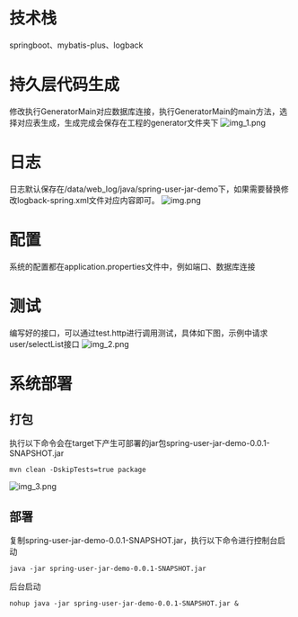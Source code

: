 # 技术栈
springboot、mybatis-plus、logback

# 持久层代码生成
修改执行GeneratorMain对应数据库连接，执行GeneratorMain的main方法，选择对应表生成，生成完成会保存在工程的generator文件夹下
![img_1.png](img_1.png)

# 日志
日志默认保存在/data/web_log/java/spring-user-jar-demo下，如果需要替换修改logback-spring.xml文件对应内容即可。
![img.png](img.png)
# 配置
系统的配置都在application.properties文件中，例如端口、数据库连接

# 测试
编写好的接口，可以通过test.http进行调用测试，具体如下图，示例中请求user/selectList接口
![img_2.png](img_2.png)

# 系统部署
## 打包
执行以下命令会在target下产生可部署的jar包spring-user-jar-demo-0.0.1-SNAPSHOT.jar
```shell
mvn clean -DskipTests=true package
```
![img_3.png](img_3.png)

## 部署
复制spring-user-jar-demo-0.0.1-SNAPSHOT.jar，执行以下命令进行控制台启动
```shell
java -jar spring-user-jar-demo-0.0.1-SNAPSHOT.jar
```
后台启动
```shell
nohup java -jar spring-user-jar-demo-0.0.1-SNAPSHOT.jar &

```
